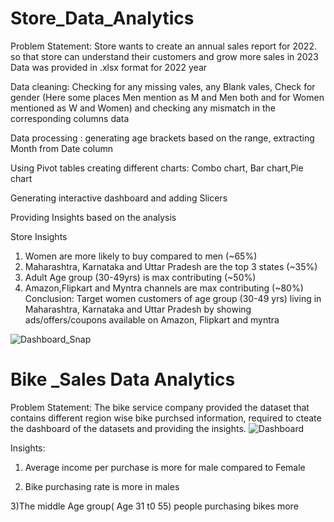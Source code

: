 # Store_Data_Analytics
Problem Statement: Store wants to create an annual sales report for 2022. so that store can understand their customers and grow more sales in 2023
Data was provided in .xlsx format  for 2022 year

Data cleaning: Checking for any missing vales, any Blank vales, Check for gender (Here some places Men mention as M and Men both and for Women mentioned as W and Women) and checking any mismatch in the corresponding columns data

Data processing : generating age brackets based on the range, extracting Month from Date column 

Using Pivot tables creating different charts: Combo chart, Bar chart,Pie chart

Generating interactive dashboard and adding Slicers 

Providing Insights based on the analysis

Store Insights						
1) Women are more likely to buy compared to men (~65%)						
2) Maharashtra, Karnataka and Uttar Pradesh are the top 3 states (~35%)						
3) Adult Age group (30-49yrs) is max contributing (~50%)						
4) Amazon,Flipkart and Myntra channels are max contributing (~80%)						
Conclusion:
Target women customers of age group (30-49 yrs) living in Maharashtra, Karnataka and Uttar Pradesh by showing ads/offers/coupons available on Amazon, Flipkart and myntra


![Dashboard_Snap](https://user-images.githubusercontent.com/121815820/229701503-1425e4e4-182e-45b5-a5b5-721d5281b2d9.JPG)

# Bike _Sales Data Analytics
Problem Statement: The bike service company provided the dataset that contains different region wise bike purchsed information, required to cteate the dashboard of the datasets and providing the insights.
![Dashboard](https://user-images.githubusercontent.com/121815820/229703785-e95dcc42-8b8a-4b0c-bcc0-b9490be430ec.JPG)

Insights:
1) Average income per purchase is more for male compared to Female
 
2) Bike purchasing rate is more in males

3)The middle Age group( Age 31 t0 55) people purchasing bikes more
